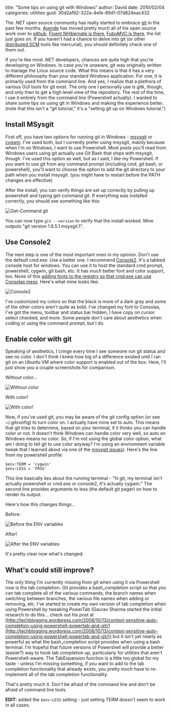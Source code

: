 
title: "Some tips on using git with Windows"
author: David
date: 2010/02/04
categories: utilities
guid: 30d2af92-322a-4efe-89d1-07d824eac432

The .NET open source community has really started to embrace
[git](http://www.git-scm.com/) in the past few months.
[Ayende](http://github.com/ayende) has moved pretty much all of his open source
work over to [github](http://github.com/), [Fluent NHibernate is
there](http://github.com/jagregory/fluent-nhibernate), [FubuMVC is
there](http://github.com/DarthFubuMVC/fubumvc), the list just goes on. If you
haven't had a chance to delve into git (or other [distributed
SCM](http://en.wikipedia.org/wiki/Distributed_revision_control) tools like
mercurial), you should definitely check one of them out. 

If you're like most .NET developers, chances are quite high that you're
developing on Windows. In case you're unaware, git was originally written to
manage the Linux source code. What this means is that it has a very different
philosophy than your standard Windows application. For one, it is primarily
used from the command line. And yes, I realize that a plethora of various GUI
tools for git exist. The only one I personally use is gitk, though, and only
then to get a high level view of the repository. The rest of the time, I use it
entirely from the command line (Powershell actually). I wanted to share some
tips on using git in Windows and making the experience better. (note that this
isn't a "git tutorial," it's a "setting git up on Windows tutorial.") 

## Install MSysgit

First off, you have two options for running git in Windows -
[msysgit](http://code.google.com/p/msysgit/) or
[cygwin](http://www.cygwin.com/). I've used both, but I currently prefer using
msysgit, mainly because when I'm on Windows, I want to use Powershell. Most
posts you'll read from Windows users using git actually use Git Bash that ships
with msysgit, though. I've used this option as well, but as I said, I like my
Powershell. If you want to use git from any command prompt (including cmd, git
bash, or powershell), you'll want to choose the option to add the git directory
to your path when you install msysgit. (you might have to restart before the
PATH changes are effective) 

After the install, you can verify things are set up correctly by pulling up
powershell and typing get-command git. If everything was installed correctly,
you should see something like this: 

![Get-Command git](https://s3.amazonaws.com/mohundro/blog/WindowsLiveWriter/SometipsonusinggitwithWindows_BECE/image_2.png)

You can now type `git --version` to verify that the install worked. Mine
outputs "git version 1.6.5.1.msysgit.1". 

## Use Console2

The next step is one of the most important ones in my opinion. Don't use the
default cmd.exe. Use a better one. I recommend
[Console2](http://sourceforge.net/projects/console/). It's a tabbed console
host for windows. You can use it to host the standard cmd prompt, powershell,
cygwin, git bash, etc. It has *much* better font and color support, too. None
of this [adding fonts to the registry so that cmd.exe can use Consolas
mess](http://www.google.com/search?q=cmd.exe%20consolas). Here's what mine
looks like: 

![Console2](https://s3.amazonaws.com/mohundro/blog/WindowsLiveWriter/SometipsonusinggitwithWindows_BECE/image_4.png)

I've customized my colors so that the black is more of a dark gray and some of
the other colors aren't quite as bold. I've changed my font to Consolas, I've
got the menu, toolbar and status bar hidden, I have copy on cursor select
checked, and more. Some people don't care about aesthetics when coding or using
the command prompt, but I do.

## Enable color with git

Speaking of aesthetics, I cringe every time I see someone run git status and
see no color. I don't think I knew how big of a difference existed until I ran
git on an Ubuntu VM where color support is enabled out of the box. Here, I'll
just show you a couple screenshots for comparison. 

Without color...
 
![Without color](https://s3.amazonaws.com/mohundro/blog/WindowsLiveWriter/SometipsonusinggitwithWindows_BECE/image_8.png)  

With color! 

![With color!](https://s3.amazonaws.com/mohundro/blog/WindowsLiveWriter/SometipsonusinggitwithWindows_BECE/image_10.png)  

Now, if you've used git, you may be aware of the git config option (or see
~/.gitconfig) to turn color on. I actually have mine set to auto. This means
that git tries to determine, based on your terminal, if it thinks you can
handle color or not. It doesn't think Windows can handle color very well, so
auto on Windows means no color. So, if I'm not using the global color option,
what am I doing to tell git to use color anyway? I'm using an environment
variable tweak that I learned about via one of the [msysgit issues](http://code.google.com/p/msysgit/issues/detail?id=326&q=color&colspec=ID%20Type%20Status%20Priority%20Component%20Owner%20Summary#c5)).
Here's the line from my powershell profile:

    $env:TERM = 'cygwin'
    $env:LESS = 'FRSX'

This line basically lies about the running terminal - "hi git, my terminal
isn't actually powershell or cmd.exe or console2, it's actually cygwin." The
second line provides arguments to less (the default git pager) on how to render
its output. 

Here's how this changes things...

Before: 

![Before the ENV variables](https://s3.amazonaws.com/mohundro/blog/WindowsLiveWriter/SometipsonusinggitwithWindows_BECE/image_16.png)

After! 

![After the ENV variables](https://s3.amazonaws.com/mohundro/blog/WindowsLiveWriter/SometipsonusinggitwithWindows_BECE/image_18.png)

It's pretty clear now what's changed.

## What's could still improve?

The only thing I'm currently missing from git when using it via Powershell now
is the tab completion. Git provides a bash\_completion script so that you can
tab complete all of the various commands, the branch names when switching
between branches, the various file names when adding or removing, etc. I've
started to create my own version of tab completion when using Powershell by
tweaking PowerTab (Gaurav Sharma started the initial research to do this...
check out his post at
[http://techblogging.wordpress.com/2008/10/13/context-sensitive-auto-completion-using-powershell-powertab-and-git/](http://techblogging.wordpress.com/2008/10/13/context-sensitive-auto-completion-using-powershell-powertab-and-git/))
but it isn't yet nearly as powerful as what the bash\_completion script provides
when using a bash terminal. I'm hopeful that future versions of Powershell will
provide a better (easier?) way to hook tab completion up, particularly for
utilities that aren't Powershell-aware. The TabExpansion function is a little
too global for my taste - unless I'm missing something, if you want to add to
the tab completion functionality that already exists, you pretty much have to
re-implement all of the tab completion functionality. 
 
That's pretty much it. Don't be afraid of the command line and don't be afraid
of command line tools. 

**EDIT:** added the `$env:LESS` setting - just setting TERM doesn't seem to work
in all cases.

